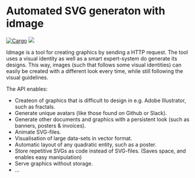 # Automated SVG generaton with idmage
[![Cargo](https://api.travis-ci.com/rasviitanen/idmage.svg?branch=master)](https://travis-ci.com/rasviitanen/idmage) 
[![](https://img.shields.io/badge/docs-v0.0.1-blue.svg)](https://rasviitanen.github.io/idmage/idmage/index.html)

Idmage is a tool for creating graphics by sending a HTTP request. The tool uses a visual identity as well as a smart expert-system do generate its designs. This way, images (such that follows some visual identities) can easily be created with a different look every time, while still following the visual guidelines.

The API enables:
* Createon of graphics that is difficult to design in e.g. Adobe Illustrator, such as fractals.
* Generate unique avatars (like those found on Github or Slack).
* Generate other documents and graphics with a persistent look (such as banners, posters & invoices).
* Animate SVG-files.
* Visualisation of large data-sets in vector format.
* Automatic layout of any quadratic entity, such as a poster.
* Store repetitive SVGs as code instead of SVG-files. (Saves space, and enables easy manipulation)
* Serve graphics without storage.
* ...
